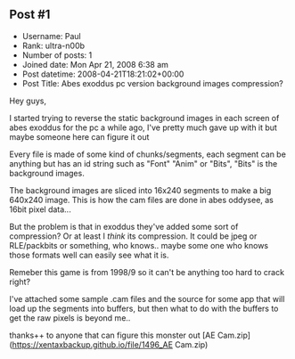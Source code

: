 ## Post #1
- Username: Paul
- Rank: ultra-n00b
- Number of posts: 1
- Joined date: Mon Apr 21, 2008 6:38 am
- Post datetime: 2008-04-21T18:21:02+00:00
- Post Title: Abes exoddus pc version background images compression?

Hey guys,

I started trying to reverse the static background images in each screen of abes exoddus for the pc a while ago, I've pretty much gave up with it but maybe someone here can figure it out 

Every file is made of some kind of chunks/segments, each segment can be anything but has an id string such as "Font" "Anim" or "Bits", "Bits" is the background images.

The background images are sliced into 16x240 segments to make a big 640x240 image. This is how the cam files are done in abes oddysee, as 16bit pixel data...

But the problem is that in exoddus they've added some sort of compression? Or at least I *think* its compression. It could be jpeg or RLE/packbits or something, who knows.. maybe some one who knows those formats well can easily see what it is.

Remeber this game is from 1998/9 so it can't be anything too hard to crack right? 

I've attached some sample .cam files and the source for some app that will load up the segments into buffers, but then what to do with the buffers to get the raw pixels is beyond me..

thanks++ to anyone that can figure this monster out 
[AE Cam.zip](https://xentaxbackup.github.io/file/1496_AE Cam.zip)
